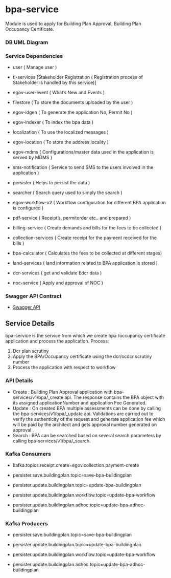 
# bpa-service

Module is used to apply for Building Plan Approval, Building Plan Occupancy Certificate.


### DB UML Diagram



### Service Dependencies

- user  ( Manage user )

- tl-services [Stakeholder Registration ( Registration process of Stakeholder is handled by this service)]

- egov-user-event ( What’s New and Events )

- filestore ( To store the documents uploaded by the user )

- egov-idgen ( To generate the application No, Permit No )

- egov-indexer ( To index the bpa data )

- localization ( To use the localized messages )

- egov-location ( To store the address locality )

- egov-mdms ( Configurations/master data used in the application is served by MDMS )

- sms-notification ( Service to send SMS to the users involved in the application )

- persister ( Helps to persist the data  )

- searcher ( Search query used to simply the search )

- egov-workflow-v2 ( Workflow configuration for different BPA application is configured )

- pdf-service ( Receipt’s, permitorder etc.. and prepared )

- billing-service ( Create demands and bills for the fees to be collected )

- collection-services ( Create receipt for the payment received for the bills )

- bpa-calculator ( Calculates the fees to be collected at different stages)

- land-services ( land information related to BPA application is stored )

- dcr-services ( get and validate Edcr data ) 

- noc-service ( Apply and approval of NOC )

### Swagger API Contract

- [Swagger API](https://github.com/egovernments/municipal-services/blob/master/docs/bpa/bpa-service.yaml)

## Service Details

bpa-service is the service from which we create bpa /occupancy certificate application and process the application.
Process:
1. Dcr plan scrutiny
2. Apply the BPA/Occupancy certificate using the dcr/ocdcr scrutiny number
3. Process the application with respect to workflow
 

### API Details

- Create : Building Plan Approval application with bpa-services/v1/bpa/_create api. The response contains the BPA object with its assigned applicationNumber  and application Fee Generated.
- Update : On created BPA multiple assessments can be done by calling the bpa-services/v1/bpa/_update api.  Validations are carried out to verify the authenticity of the request and generate application fee which will be paid by the architect and gets approval number generated on approval .
- Search : BPA can be searched based on several search parameters by calling  bpa-services/v1/bpa/_search.



### Kafka Consumers
- kafka.topics.receipt.create=egov.collection.payment-create

- persister.save.buildingplan.topic=save-bpa-buildingplan

- persister.update.buildingplan.topic=update-bpa-buildingplan

- persister.update.buildingplan.workflow.topic=update-bpa-workflow

- persister.update.buildingplan.adhoc.topic=update-bpa-adhoc-buildingplan


### Kafka Producers

- persister.save.buildingplan.topic=save-bpa-buildingplan

- persister.update.buildingplan.topic=update-bpa-buildingplan

- persister.update.buildingplan.workflow.topic=update-bpa-workflow

- persister.update.buildingplan.adhoc.topic=update-bpa-adhoc-buildingplan

